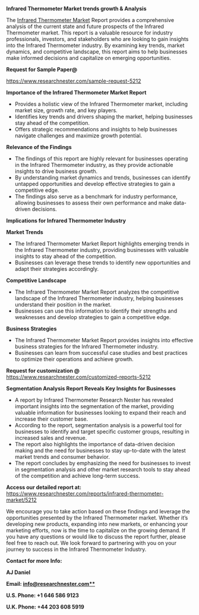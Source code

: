 ﻿<a name="_hlk169704084"></a><a name="_hlk168649135"></a><a name="_hlk167721000"></a>**Infrared Thermometer Market trends growth & Analysis**

The [Infrared Thermometer Market](https://www.researchnester.com/reports/infrared-thermometer-market/5212) Report provides a comprehensive analysis of the current state and future prospects of the Infrared Thermometer market. This report is a valuable resource for industry professionals, investors, and stakeholders who are looking to gain insights into the Infrared Thermometer industry. By examining key trends, market dynamics, and competitive landscape, this report aims to help businesses make informed decisions and capitalize on emerging opportunities.

**Request for Sample Paper@**

<https://www.researchnester.com/sample-request-5212>

**Importance of the Infrared Thermometer Market Report**

- Provides a holistic view of the Infrared Thermometer market, including market size, growth rate, and key players.
- Identifies key trends and drivers shaping the market, helping businesses stay ahead of the competition.
- Offers strategic recommendations and insights to help businesses navigate challenges and maximize growth potential.

**Relevance of the Findings**	

- The findings of this report are highly relevant for businesses operating in the Infrared Thermometer industry, as they provide actionable insights to drive business growth.
- By understanding market dynamics and trends, businesses can identify untapped opportunities and develop effective strategies to gain a competitive edge.
- The findings also serve as a benchmark for industry performance, allowing businesses to assess their own performance and make data-driven decisions.

**Implications for Infrared Thermometer  Industry**

**Market Trends**

- The Infrared Thermometer Market Report highlights emerging trends in the Infrared Thermometer industry, providing businesses with valuable insights to stay ahead of the competition.
- Businesses can leverage these trends to identify new opportunities and adapt their strategies accordingly.

**Competitive Landscape**

- The Infrared Thermometer Market Report analyzes the competitive landscape of the Infrared Thermometer industry, helping businesses understand their position in the market.
- Businesses can use this information to identify their strengths and weaknesses and develop strategies to gain a competitive edge.

**Business Strategies**

- The Infrared Thermometer Market Report provides insights into effective business strategies for the Infrared Thermometer industry.
- Businesses can learn from successful case studies and best practices to optimize their operations and achieve growth.

**Request for customization @** <https://www.researchnester.com/customized-reports-5212>

**Segmentation Analysis Report Reveals Key Insights for Businesses**

- A report by Infrared Thermometer Research Nester has revealed important insights into the segmentation of the market, providing valuable information for businesses looking to expand their reach and increase their customer base.
- According to the report, segmentation analysis is a powerful tool for businesses to identify and target specific customer groups, resulting in increased sales and revenue.
- The report also highlights the importance of data-driven decision making and the need for businesses to stay up-to-date with the latest market trends and consumer behavior.
- The report concludes by emphasizing the need for businesses to invest in segmentation analysis and other market research tools to stay ahead of the competition and achieve long-term success.

**Access our detailed report at:** <https://www.researchnester.com/reports/infrared-thermometer-market/5212>

We encourage you to take action based on these findings and leverage the opportunities presented by the Infrared Thermometer market. Whether it’s developing new products, expanding into new markets, or enhancing your marketing efforts, now is the time to capitalize on the growing demand. If you have any questions or would like to discuss the report further, please feel free to reach out. We look forward to partnering with you on your journey to success in the Infrared Thermometer Industry.

**Contact for more Info:**

**AJ Daniel**

**Email: [info@researchnester.com**](mailto:info@researchnester.com)**

**U.S. Phone: +1 646 586 9123**

**U.K. Phone: +44 203 608 5919**




